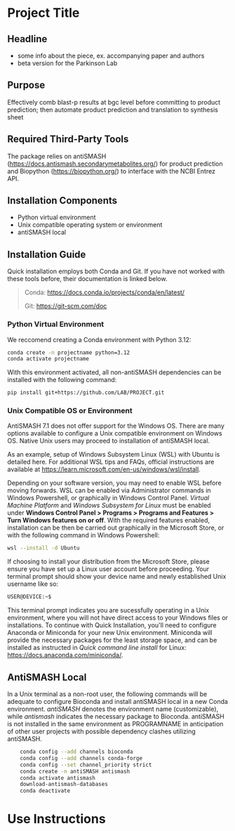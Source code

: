 # Project Title
## Headline

* some info about the piece, ex. accompanying paper and authors
* beta version for the Parkinson Lab

## Purpose
Effectively comb blast-p results at bgc level before committing to product prediction; then automate product prediction and translation to synthesis sheet

## Required Third-Party Tools
The package relies on antiSMASH (<https://docs.antismash.secondarymetabolites.org/>) for product prediction and Biopython (<https://biopython.org/>) to interface with the NCBI Entrez API.

## Installation Components
- Python virtual environment
- Unix compatible operating system or environment
- antiSMASH local

## Installation Guide
Quick installation employs both Conda and Git. If you have not worked with these tools before, their documentation is linked below.
> Conda: <https://docs.conda.io/projects/conda/en/latest/>
>
> Git: <https://git-scm.com/doc>

### Python Virtual Environment
We reccomend creating a Conda environment with Python 3.12:
```Bash
conda create -n projectname python=3.12
conda activate projectname
```
With this environment activated, all non-antiSMASH dependencies can be installed with the following command:
```Bash
pip install git+https://github.com/LAB/PROJECT.git
```

### Unix Compatible OS or Environment
AntiSMASH 7.1 does not offer support for the Windows OS. There are many options available to configure a Unix compatible environment on Windows OS. Native Unix users may proceed to installation of antiSMASH local.

 As an example, setup of Windows Subsystem Linux (WSL) with Ubuntu is detailed here. For additional WSL tips and FAQs, official instructions are available at
<https://learn.microsoft.com/en-us/windows/wsl/install>.

Depending on your software version, you may need to enable WSL before moving forwards.
WSL can be enabled via Administrator commands in Windows Powershell, or graphically in Windows Control Panel.
*Virtual Machine Platform* and *Windows Subsystem for Linux* must be enabled under **Windows Control Panel > Programs > Programs and Features > Turn Windows features on or off**. With the required features enabled, installation can be then be carried out graphically in the Microsoft Store, or with the following command in Windows Powershell:
```Bash
wsl --install -d Ubuntu
```

If choosing to install your distribution from the Microsoft Store, please ensure you have set up a Linux user account before proceeding. Your terminal prompt should show your device name and newly established Unix username like so:
 ```Bash
 USER@DEVICE:~$ 
 ```
This terminal prompt indicates you are sucessfully operating in a Unix environment, where you will not have direct access to  your Windows files or installations. To continue with Quick Installation, you'll need to configure Anaconda or Miniconda for your new Unix environment. Miniconda will provide the necessary packages for the least storage space, and can be installed as instructed in *Quick command line install* for Linux: <https://docs.anaconda.com/miniconda/>.

## AntiSMASH Local
In a Unix terminal as a non-root user, the following commands will be adequate to configure Bioconda and install antiSMASH local in a new Conda environment. *antiSMASH* denotes the environment name (customizable), while *antismash* indicates the necessary package to Bioconda. antiSMASH is not installed in the same environment as PROGRAMNAME in anticipation of other user projects with possible dependency clashes utilizing antiSMASH.
```Bash
    conda config --add channels bioconda
	conda config --add channels conda-forge 
	conda config --set channel_priority strict
    conda create -n antiSMASH antismash
	conda activate antismash
	download-antismash-databases
	conda deactivate
```
# Use Instructions